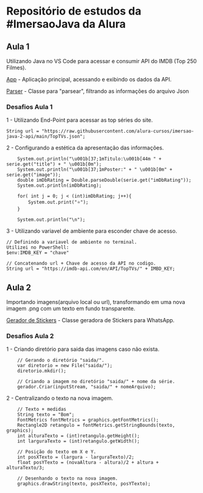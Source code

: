 # Repositório de estudos da #ImersaoJava da Alura

## Aula 1

Utilizando Java no VS Code para acessar e consumir API do IMDB (Top 250 Filmes).

[App](https://github.com/WMarques25/Imersao-Java-Alura/blob/main/alura-stickers/src/App.java) - Aplicação principal, acessando e exibindo os dados da API.

[Parser](https://github.com/WMarques25/Imersao-Java-Alura/blob/main/alura-stickers/src/JsonParser.java) - Classe para "parsear", filtrando as informações do arquivo Json

### Desafios Aula 1

1 - Utilizando End-Point para acessar as top séries do site.

    String url = "https://raw.githubusercontent.com/alura-cursos/imersao-java-2-api/main/TopTVs.json";

2 - Configurando a estética da apresentação das informações.

        System.out.println("\u001b[37;1mTitulo:\u001b[44m " + serie.get("title") + " \u001b[0m");
        System.out.println("\u001b[37;1mPoster:" + " \u001b[0m" + serie.get("image"));
        double imDbRating = Double.parseDouble(serie.get("imDbRating"));
        System.out.println(imDbRating);

        for( int j = 0; j < (int)imDbRating; j++){
            System.out.print("⭐️");
        }

        System.out.println("\n");

3 - Utilizando variavel de ambiente para esconder chave de acesso.

    // Definindo a variavel de ambiente no terminal.
    Utilizei no PowerShell:
    $env:IMDB_KEY = "chave"                                         

    // Concatenando url + Chave de acesso da API no codigo.
    String url = "https://imdb-api.com/en/API/TopTVs/" + IMBD_KEY;  

## Aula 2

Importando imagens(arquivo local ou url), transformando em uma nova imagem .png com um texto em fundo transparente.

[Gerador de Stickers](https://github.com/WMarques25/Imersao-Java-Alura/blob/main/alura-stickers/src/ZapStickers.java) - Classe geradora de Stickers para WhatsApp.

### Desafios Aula 2

1 - Criando diretório para saida das imagens caso não exista.

        // Gerando o diretório "saida/".
        var diretorio = new File("saida/");
        diretorio.mkdir();                                  

        // Criando a imagem no diretório "saida/" + nome da série.
        gerador.Criar(inputStream, "saida/" + nomeArquivo); 

2 - Centralizando o texto na nova imagem.

        // Texto + medidas
        String texto = "Bom";
        FontMetrics fontMetrics = graphics.getFontMetrics();
        Rectangle2D retangulo = fontMetrics.getStringBounds(texto, graphics);
        int alturaTexto = (int)retangulo.getHeight();
        int larguraTexto = (int)retangulo.getWidth();

        // Posição do texto em X e Y.
        int posXTexto = (largura - larguraTexto)/2;
        float posYTexto = (novaAltura - altura)/2 + altura + alturaTexto/3;

        // Desenhando o texto na nova imagem.
        graphics.drawString(texto, posXTexto, posYTexto);
